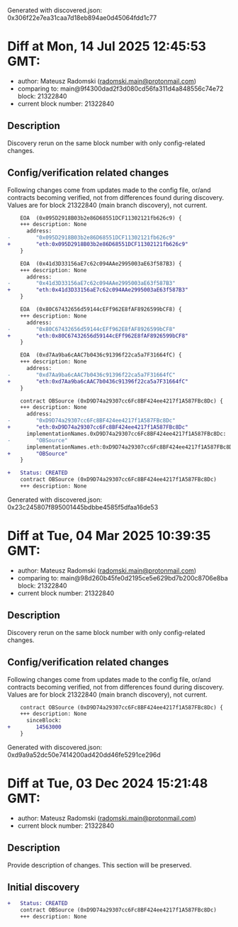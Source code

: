 Generated with discovered.json: 0x306f22e7ea31caa7d18eb894ae0d45064fdd1c77

# Diff at Mon, 14 Jul 2025 12:45:53 GMT:

- author: Mateusz Radomski (<radomski.main@protonmail.com>)
- comparing to: main@9f4300dad2f3d080cd56fa311d4a848556c74e72 block: 21322840
- current block number: 21322840

## Description

Discovery rerun on the same block number with only config-related changes.

## Config/verification related changes

Following changes come from updates made to the config file,
or/and contracts becoming verified, not from differences found during
discovery. Values are for block 21322840 (main branch discovery), not current.

```diff
    EOA  (0x095D2918B03b2e86D68551DCF11302121fb626c9) {
    +++ description: None
      address:
-        "0x095D2918B03b2e86D68551DCF11302121fb626c9"
+        "eth:0x095D2918B03b2e86D68551DCF11302121fb626c9"
    }
```

```diff
    EOA  (0x41d3D33156aE7c62c094AAe2995003aE63f587B3) {
    +++ description: None
      address:
-        "0x41d3D33156aE7c62c094AAe2995003aE63f587B3"
+        "eth:0x41d3D33156aE7c62c094AAe2995003aE63f587B3"
    }
```

```diff
    EOA  (0x80C67432656d59144cEFf962E8fAF8926599bCF8) {
    +++ description: None
      address:
-        "0x80C67432656d59144cEFf962E8fAF8926599bCF8"
+        "eth:0x80C67432656d59144cEFf962E8fAF8926599bCF8"
    }
```

```diff
    EOA  (0xd7Aa9ba6cAAC7b0436c91396f22ca5a7F31664fC) {
    +++ description: None
      address:
-        "0xd7Aa9ba6cAAC7b0436c91396f22ca5a7F31664fC"
+        "eth:0xd7Aa9ba6cAAC7b0436c91396f22ca5a7F31664fC"
    }
```

```diff
    contract OBSource (0xD9D74a29307cc6Fc8BF424ee4217f1A587FBc8Dc) {
    +++ description: None
      address:
-        "0xD9D74a29307cc6Fc8BF424ee4217f1A587FBc8Dc"
+        "eth:0xD9D74a29307cc6Fc8BF424ee4217f1A587FBc8Dc"
      implementationNames.0xD9D74a29307cc6Fc8BF424ee4217f1A587FBc8Dc:
-        "OBSource"
      implementationNames.eth:0xD9D74a29307cc6Fc8BF424ee4217f1A587FBc8Dc:
+        "OBSource"
    }
```

```diff
+   Status: CREATED
    contract OBSource (0xD9D74a29307cc6Fc8BF424ee4217f1A587FBc8Dc)
    +++ description: None
```

Generated with discovered.json: 0x23c245807f895001445bdbbe4585f5dfaa16de53

# Diff at Tue, 04 Mar 2025 10:39:35 GMT:

- author: Mateusz Radomski (<radomski.main@protonmail.com>)
- comparing to: main@98d260b45fe0d2195ce5e629bd7b200c8706e8ba block: 21322840
- current block number: 21322840

## Description

Discovery rerun on the same block number with only config-related changes.

## Config/verification related changes

Following changes come from updates made to the config file,
or/and contracts becoming verified, not from differences found during
discovery. Values are for block 21322840 (main branch discovery), not current.

```diff
    contract OBSource (0xD9D74a29307cc6Fc8BF424ee4217f1A587FBc8Dc) {
    +++ description: None
      sinceBlock:
+        14563000
    }
```

Generated with discovered.json: 0xd9a9a52dc50e7414200ad420dd46fe5291ce296d

# Diff at Tue, 03 Dec 2024 15:21:48 GMT:

- author: Mateusz Radomski (<radomski.main@protonmail.com>)
- current block number: 21322840

## Description

Provide description of changes. This section will be preserved.

## Initial discovery

```diff
+   Status: CREATED
    contract OBSource (0xD9D74a29307cc6Fc8BF424ee4217f1A587FBc8Dc)
    +++ description: None
```
